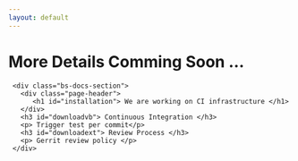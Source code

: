```yaml
---
layout: default
---
```



<div class="container bs-docs-container">
 <div class="row">

   <div class="col-md-9" role="main">
     <div><h1 id="installation"> More Details Comming Soon ... </h1> </div>

     <div class="bs-docs-section">
       <div class="page-header">
          <h1 id="installation"> We are working on CI infrastructure </h1>
       </div>
       <h3 id="downloadvb"> Continuous Integration </h3>
       <p> Trigger test per commit</p>
       <h3 id="downloadext"> Review Process </h3>
       <p> Gerrit review policy </p>
     </div>
   </div>
     

 </div>
</div>

